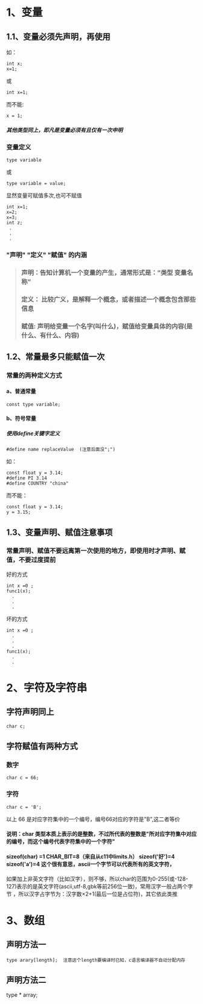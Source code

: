 # 1、变量
## 1.1、变量必须先声明，再使用
如：
```
int x;  
x=1;
```
或  
```
int x=1;
```
而不能:
```
x = 1;
```
##### 其他类型同上，即凡是变量必须有且仅有一次申明
### 变量定义
```
type variable
```
或
```
type variable = value;
```
显然变量可赋值多次,也可不赋值
```
int x=1;
x=2;
x=3;
int z;
 .
 .
 .
```

### "声明" "定义" "赋值" 的内涵
> ### 声明：告知计算机一个变量的产生，通常形式是：”类型 变量名称”
> ### 定义： 比较广义，是解释一个概念，或者描述一个概念包含那些信息
> ### 赋值: 声明给变量一个名字(叫什么)，赋值给变量具体的内容(是什么、有什么、内容)
## 1.2、常量最多只能赋值一次  
### 常量的两种定义方式
#### a、普通常量   
```
const type variable;
```  
#### b、符号常量
##### 使用define关键字定义
```
#define name replaceValue  (注意后面没";")
```
如：
```
const float y = 3.14;
#define PI 3.14
#define COUNTRY "china"
```
而不能：
```
const float y = 3.14;
y = 3.15;
```
## 1.3、变量声明、赋值注意事项
### 常量声明、赋值不要远离第一次使用的地方，即使用时才声明、赋值，不要过度提前
好的方式
```
int x =0 ;
func1(x);
  .
  .
  .
```
坏的方式
```
int x =0 ;
  .
  .
  .
func1(x);
  .
  .
```

# 2、字符及字符串
## 字符声明同上
```
char c;
```

## 字符赋值有两种方式
### 数字
```
char c = 66;
```
### 字符
```
char c = 'B';
```
以上 66 是对应字符集中的一个编号，编号66对应的字符是"B",这二者等价  

#### 说明：char 类型本质上表示的是整数，不过所代表的整数是"所对应字符集中对应的编号，而这个编号代表字符集中的一个字符"
#### sizeof(char) =1 CHAR_BIT=8（来自从c11中limits.h） sizeof('好')=4 sizeof('a')=4 这个很有意思，ascii一个字节可以代表所有的英文字符，
如果加上非英文字符（比如汉字），则不够，所以char的范围为0-255(或-128-127)表示的是英文字符(ascii,utf-8,gbk等前256位一致)，常用汉字一般占两个字节
，所以汉字占字节为：汉字数×2+1(最后一位是占位符)，其它依此类推
# 3、数组
## 声明方法一
```
type arary[length];  注意这个length要编译时已知，c语言编译器不自动分配内存
```
## 声明方法二
type * array;
